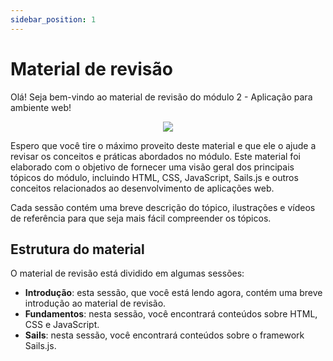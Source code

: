 ```yaml
---
sidebar_position: 1
---
```


# Material de revisão

Olá! Seja bem-vindo ao material de revisão do módulo 2 - Aplicação para ambiente web!

<center>

<img src="https://gifdb.com/images/high/anime-cat-chi-yamada-happy-excited-c7my4dux8y0xo5h1.webp" />

</center>


Espero que você tire o máximo proveito deste material e que ele o ajude a revisar os conceitos e práticas abordados no módulo. Este material foi elaborado com o objetivo de fornecer uma visão geral dos principais tópicos do módulo, incluindo HTML, CSS, JavaScript, Sails.js e outros conceitos relacionados ao desenvolvimento de aplicações web. 

Cada sessão contém uma breve descrição do tópico, ilustrações e vídeos de referência para que seja mais fácil compreender os tópicos.

## Estrutura do material

O material de revisão está dividido em algumas sessões:

- **Introdução**: esta sessão, que você está lendo agora, contém uma breve introdução ao material de revisão.
- **Fundamentos**: nesta sessão, você encontrará conteúdos sobre HTML, CSS e JavaScript.
- **Sails**: nesta sessão, você encontrará conteúdos sobre o framework Sails.js.